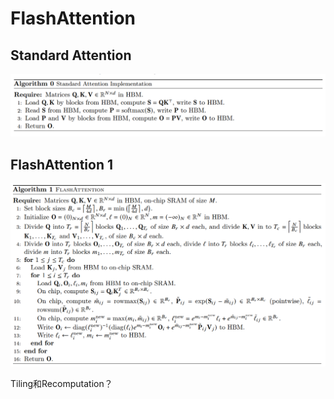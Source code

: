 # FlashAttention

## Standard Attention

![1756722809776](image/learn/1756722809776.png)

## FlashAttention 1

![1756722837721](image/learn/1756722837721.png)

Tiling和Recomputation？
